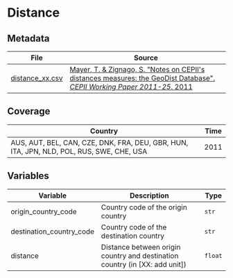 # Distance


## Metadata

File | Source
---|---
[distance_xx.csv](https://github.com/cverluise/patentcity/tree/feature/assets/assets)| [Mayer, T. & Zignago, S. "Notes on CEPII's distances measures: the GeoDist Database". *CEPII Working  Paper 2011-25*. 2011](http://www.cepii.fr/CEPII/en/publications/wp/abstract.asp?NoDoc=3877)

## Coverage

Country | Time
---|---
AUS, AUT, BEL, CAN, CZE, DNK, FRA, DEU, GBR, HUN, ITA, JPN, NLD, POL, RUS, SWE, CHE, USA | 2011


## Variables

Variable|Description    | Type
---|---|---
origin_country_code     | Country code of the origin country| `str`
destination_country_code| Country code of the destination country | `str`
distance                | Distance between origin country and destination country (in [XX: add unit]) | `float`
